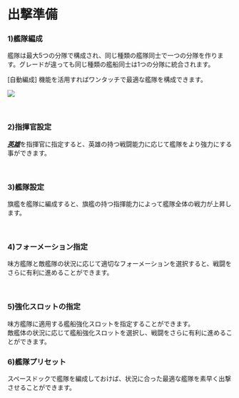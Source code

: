 ﻿# 出撃準備

### 1)艦隊編成

 艦隊は最大5つの分隊で構成され、同じ種類の艦隊同士で一つの分隊を作ります。グレードが違っても同じ種類の艦船同士は1つの分隊に統合されます。

[自動編成] 機能を活用すればワンタッチで最適な艦隊を構成できます。

![](http://d3bbxo4nelobc3.cloudfront.net/html/img/help/501_001fleetsetauto.jpg)

<br>

### 2)指揮官設定

 [***<u>英雄</u>***](jp/300hero#英雄)を指揮官に指定すると、英雄の持つ戦闘能力に応じて艦隊をより強力にする事ができます。

<br>

### 3)艦隊設定

 旗艦を艦隊に編成すると、旗艦の持つ指揮能力によって艦隊全体の戦力が上昇します。

<br>

### 4)フォーメーション指定

 味方艦隊と敵艦隊の状況に応じて適切なフォーメーションを選択すると、戦闘をさらに有利に進めることができます。

<br>


### 5)強化スロットの指定

 味方艦隊に適用する艦船強化スロットを指定することができます。<br>
 敵艦体の状況に応じて艦船強化スロットを選択し、戦闘をさらに有利に進めることができます。


### 6)艦隊プリセット

 スペースドックで艦隊を編成しておけば、状況に合った最適な艦隊を素早く出撃させることができます。
